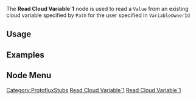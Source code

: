 <languages></languages> <translate>

The **Read Cloud Variable\`1** node is used to read a `Value` from an
existing cloud variable specified by `Path` for the user specified in
`VariableOwnerId`

## Usage

## Examples

## Node Menu

</translate>

[Category:ProtofluxStubs](Category:ProtofluxStubs "wikilink") [Read
Cloud Variable\`1](Category:Protoflux{{#translation:}} "wikilink") [Read
Cloud
Variable\`1](Category:Protoflux:Variables{{#translation:}} "wikilink")